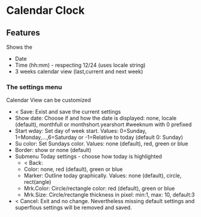 # Calendar Clock

## Features
Shows the
* Date
* Time (hh:mm) - respecting 12/24 (uses locale string)
* 3 weeks calendar view (last,current and next week)

### The settings menu
Calendar View can be customized
* < Save: Exist and save the current settings
* Show date: Choose if and how the date is displayed: none, locale (default), monthfull or monthshort.yearshort #weeknum with 0 prefixed
* Start wday: Set day of week start. Values: 0=Sunday, 1=Monday,...,6=Saturday or -1=Relative to today (default 0: Sunday)
* Su color: Set Sundays color. Values: none (default), red, green or blue
* Border: show or none (default)
* Submenu Today settings - choose how today is highlighted
  * < Back:
  * Color: none, red (default), green or blue
  * Marker: Outline today graphically. Values: none (default), circle, rect(angle)
  * Mrk.Color: Circle/rectangle color: red (default), green or blue
  * Mrk.Size: Circle/rectangle thickness in pixel: min:1, max: 10, default:3
* < Cancel: Exit and no change. Nevertheless missing default settings and superflous settings will be removed and saved.
